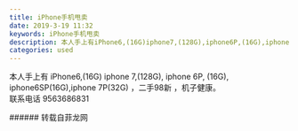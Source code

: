 ```yaml
---
title: iPhone手机甩卖
date: 2019-3-19 11:32
keywords: iPhone手机甩卖
description: 本人手上有iPhone6,(16G)iphone7,(128G),iphone6P,(16G),iphone6SP(16G),iphone7P(32G)，二手98新，机子健康。联系电话9563686831
categories: used
---
```

<td class="t_f" id="postmessage_3255490">

本人手上有 iPhone6,(16G) iphone 7,(128G), iphone 6P, (16G), iphone6SP(16G),iphone 7P(32G) ，二手98新 ，机子健康。 <br/>
联系电话 9563686831<br/>
</td>
###### 转载自菲龙网